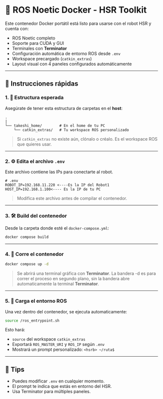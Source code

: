 # 🐳 ROS Noetic Docker - HSR Toolkit

Este contenedor Docker portátil está listo para usarse con el robot HSR y cuenta con:

- ROS Noetic completo
- Soporte para CUDA y GUI
- Terminales con **Terminator**
- Configuración automática de entorno ROS desde `.env`
- Workspace precargado (`catkin_extras`)
- Layout visual con 4 paneles configurados automáticamente

---

## 🚀 Instrucciones rápidas

### 1. 📁 Estructura esperada

Asegúrate de tener esta estructura de carpetas en el **host**:

```
.
|
└── takeshi_home/        # En el home de tu PC
    └── catkin_extras/   # Tu workspace ROS personalizado
```

> Si `catkin_extras` no existe aún, clónalo o créalo. Es el workspace ROS que quieres usar.

---

### 2. ⚙️ Edita el archivo `.env`

Este archivo contiene las IPs para conectarte al robot.

```env
# .env
ROBOT_IP=192.168.11.220 <----Es la IP del Robot1
HOST_IP=192.168.1.100<---- Es la IP de tu PC
```

> Modifica este archivo antes de compilar el contenedor.

---

### 3. 🛠 Build del contenedor

Desde la carpeta donde esté el `docker-compose.yml`:

```bash
docker compose build
```

---

### 4. 🧩 Corre el contenedor

```bash
docker compose up -d
```

> Se abrirá una terminal gráfica con **Terminator**.
> La bandera -d es para correr el proceso en segundo plano, sin la bandera abre automaticamente la terminal **Terminator**.

---

### 5. 🧪 Carga el entorno ROS

Una vez dentro del contenedor, se ejecuta automaticamente:

```bash
source /ros_entrypoint.sh
```

Esto hará:

- `source` del workspace `catkin_extras`
- Exportará `ROS_MASTER_URI` y `ROS_IP` según `.env`
- Mostrará un prompt personalizado: `<hsrb> ~/ruta$`

---

## 🧠 Tips

- Puedes modificar `.env` en cualquier momento.
- El prompt te indica que estás en entorno del HSR.
- Usa Terminator para múltiples paneles.
